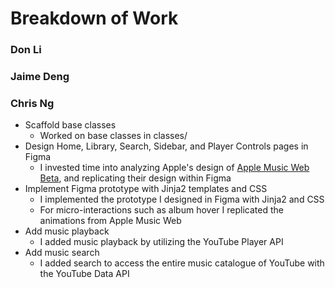 # Breakdown of Work

### Don Li


### Jaime Deng


### Chris Ng
- Scaffold base classes
  - Worked on base classes in classes/
- Design Home, Library, Search, Sidebar, and Player Controls pages in Figma
  - I invested time into analyzing Apple's design of [Apple Music Web Beta](https://beta.music.apple.com), and replicating their design within Figma
- Implement Figma prototype with Jinja2 templates and CSS
  - I implemented the prototype I designed in Figma with Jinja2 and CSS
  - For micro-interactions such as album hover I replicated the animations from Apple Music Web
- Add music playback
  - I added music playback by utilizing the YouTube Player API
- Add music search
  - I added search to access the entire music catalogue of YouTube with the YouTube Data API
